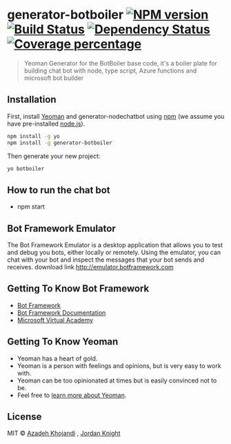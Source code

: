 # generator-botboiler [![NPM version][npm-image]][npm-url] [![Build Status][travis-image]][travis-url] [![Dependency Status][daviddm-image]][daviddm-url] [![Coverage percentage][coveralls-image]][coveralls-url]
> Yeoman Generator for the BotBoiler base code, it&#39;s a boiler plate for building chat bot with node, type script, Azure functions and microsoft bot builder



## Installation

First, install [Yeoman](http://yeoman.io) and generator-nodechatbot using [npm](https://www.npmjs.com/) (we assume you have pre-installed [node.js](https://nodejs.org/)).

```bash
npm install -g yo
npm install -g generator-botboiler
```

Then generate your new project:

```bash
yo botboiler
```

## How to run the chat bot

- npm start

## Bot Framework Emulator

The Bot Framework Emulator is a desktop application that allows you to test and debug you bots, either locally or remotely.
Using the emulator, you can chat with your bot and inspect the messages that your bot sends and receives.
download link  http://emulator.botframework.com

## Getting To Know Bot Framework

- [Bot Framework](https://dev.botframework.com/)
- [Bot Framework Documentation](https://docs.botframework.com/)
- [Microsoft Virtual Academy](http://aka.ms/botcourse)

## Getting To Know Yeoman

 * Yeoman has a heart of gold.
 * Yeoman is a person with feelings and opinions, but is very easy to work with.
 * Yeoman can be too opinionated at times but is easily convinced not to be.
 * Feel free to [learn more about Yeoman](http://yeoman.io/).

## License

MIT © [Azadeh Khojandi](http://azadehkhojandi.blogspot.com.au/) , [Jordan Knight](https://blogs.msdn.microsoft.com/devux/)


[npm-image]: https://badge.fury.io/js/generator-nodechatbot.svg
[npm-url]: https://npmjs.org/package/generator-nodechatbot
[travis-image]: https://travis-ci.org/azadehkhojandi/generator-nodechatbot.svg?branch=master
[travis-url]: https://travis-ci.org/azadehkhojandi/generator-nodechatbot
[daviddm-image]: https://david-dm.org/azadehkhojandi/generator-nodechatbot.svg?theme=shields.io
[daviddm-url]: https://david-dm.org/azadehkhojandi/generator-nodechatbot
[coveralls-image]: https://coveralls.io/repos/azadehkhojandi/generator-nodechatbot/badge.svg
[coveralls-url]: https://coveralls.io/r/azadehkhojandi/generator-nodechatbot